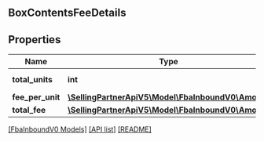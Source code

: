 ## BoxContentsFeeDetails

## Properties

Name | Type | Description | Notes
------------ | ------------- | ------------- | -------------
**total_units** | **int** | The item quantity. | [optional]
**fee_per_unit** | [**\SellingPartnerApiV5\Model\FbaInboundV0\Amount**](Amount.md) |  | [optional]
**total_fee** | [**\SellingPartnerApiV5\Model\FbaInboundV0\Amount**](Amount.md) |  | [optional]

[[FbaInboundV0 Models]](../) [[API list]](../../Api) [[README]](../../../README.md)
